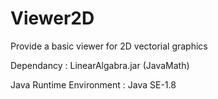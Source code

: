 # Viewer2D

Provide a basic viewer for 2D vectorial graphics


Dependancy : LinearAlgabra.jar (JavaMath)

Java Runtime Environment : Java SE-1.8
